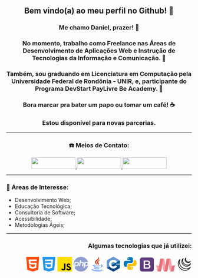 <center>

## Bem vindo(a) ao meu perfil no Github! :tada:

### Me chamo Daniel, prazer! :wave:

### No momento, trabalho como Freelance nas Áreas de Desenvolvimento de Aplicações Web e Instrução de Tecnologias da Informação e Comunicação. :construction_worker: 

### Também, sou graduando em Licenciatura em Computação pela Universidade Federal de Rondônia - UNIR, e, participante do Programa DevStart PayLivre Be Academy. :rocket: 

### Bora marcar pra bater um papo ou tomar um café! :coffee: 
### Estou disponível para novas parcerias.


---
### :telephone: Meios de Contato:
<div style="display: inline-block;">
    <a target="_blank" href="https://www.linkedin.com/in/daniel-attias/">
        <img height="30" width="120" src="https://img.shields.io/badge/-LinkedIn-%230077B5?style=for-the-badge&logo=linkedin&logoColor=white">
    </a>
    <a target="_blank" href="https://www.instagram.com/daniel_attias_/">
        <img height="30" width="120" src="https://img.shields.io/badge/-Instagram-%23E4405F?style=for-the-badge&logo=instagram&logoColor=white">
    </a>
    <a target="_blank" href="https://encurtador.com.br/MP017">
        <img height="30" width="120" src="https://img.shields.io/badge/WhatsApp-25D366?style=for-the-badge&logo=whatsapp&logoColor=white">
    </a>
</div>
</center>

---
### :satellite: Áreas de Interesse:
- Desenvolvimento Web;
- Educação Tecnológica;
- Consultoria de Software;
- Acessibilidade;
- Metodologias Ágeis;

---
<div style="text-align:right;">

### Algumas tecnologias que já utilizei:

<div style="display: inline-block;">
    <img alt="html-5" title="html-5" height="40" width="40" src="./assets/img/html-5.png">
    <img alt="css-3" title="css-3" height="40" width="40" src="./assets/img/css-3.png">
    <img alt="javascript" title="javascript" height="40" width="40" src="./assets/img/js.png">
    <img alt="php" title="php" height="40" width="40" src="./assets/img/php.png">
    <img alt="java" title="java" height="40" width="40" src="./assets/img/java.png">
    <img alt="c/c++" title="c/c++" height="40" width="40" src="./assets/img/cplusplus.png">
    <img alt="python" title="python" height="44" width="44" src="./assets/img/python.png">
    <img alt="bootstrap" title="bootstrap" height="38" width="38" src="./assets/img/bootstrap.png">
    <img alt="materialize" title="materialize" height="35" width="55" src="./assets/img/materialize.png">
    <img alt="jquery" title="jquery" height="40" width="40" src="./assets/img/jquery.png">
</div>
</div>

